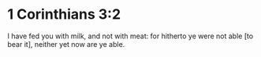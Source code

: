 # 1 Corinthians 3:2

I have fed you with milk, and not with meat: for hitherto ye were not able [to bear it], neither yet now are ye able.